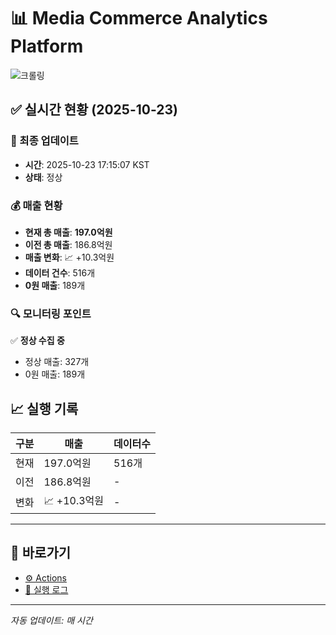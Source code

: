 # 📊 Media Commerce Analytics Platform

![크롤링](https://img.shields.io/badge/크롤링-정상-green)

## ✅ 실시간 현황 (2025-10-23)

### 📍 최종 업데이트
- **시간**: 2025-10-23 17:15:07 KST
- **상태**: 정상

### 💰 매출 현황
- **현재 총 매출**: **197.0억원**
- **이전 총 매출**: 186.8억원
- **매출 변화**: 📈 +10.3억원
- **데이터 건수**: 516개
- **0원 매출**: 189개

### 🔍 모니터링 포인트

✅ **정상 수집 중**
- 정상 매출: 327개
- 0원 매출: 189개


## 📈 실행 기록

| 구분 | 매출 | 데이터수 |
|------|------|----------|
| 현재 | 197.0억원 | 516개 |
| 이전 | 186.8억원 | - |
| 변화 | 📈 +10.3억원 | - |

---

## 🔗 바로가기

- [⚙️ Actions](../../actions)
- [📝 실행 로그](../../actions/workflows/daily_scraping.yml)

---

*자동 업데이트: 매 시간*
